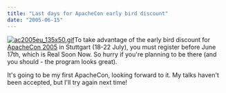 ```yaml
---
title: "Last days for ApacheCon early bird discount"
date: "2005-06-15"
---
```


[![ac2005eu_135x50.gif](images/ac2005eu_135x50.gif)](http://apachecon.com/2005/EU)To take advantage of the early bird discount for [ApacheCon 2005](http://apachecon.com/2005/EU/) in Stuttgart (18-22 July), you must register before June 17th, which is Real Soon Now. So hurry if you're planning to be there (and you should - the program looks great).

It's going to be my first ApacheCon, looking forward to it. My talks haven't been accepted, but I'll try again next time!
